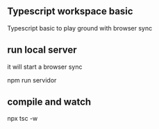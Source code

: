 ## Typescript workspace basic

Typescript basic to play ground with browser sync

## run local server

it will start a browser sync

npm run servidor

## compile and watch

npx tsc -w